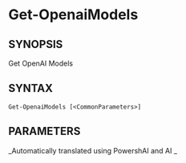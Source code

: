 ﻿---
external help file: powershai-help.xml
schema: 2.0.0
powershai: true
---

# Get-OpenaiModels

## SYNOPSIS <!--!= @#Synop !-->
Get OpenAI Models

## SYNTAX <!--!= @#Syntax !-->

```
Get-OpenaiModels [<CommonParameters>]
```

## PARAMETERS <!--!= @#Params !-->


<!--PowershaiAiDocBlockStart-->
_Automatically translated using PowershAI and AI
_
<!--PowershaiAiDocBlockEnd-->

